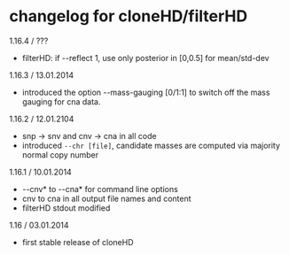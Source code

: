 # changelog for cloneHD/filterHD

1.16.4 / ???
* filterHD: if --reflect 1, use only posterior in [0,0.5] for mean/std-dev 

1.16.3 / 13.01.2014
* introduced the option --mass-gauging [0/1:1] to switch off the mass gauging for cna data.

1.16.2 / 12.01.2104
* snp -> snv and cnv -> cna in all code
* introduced `--chr [file]`, candidate masses are computed via majority normal copy number

1.16.1 / 10.01.2014
* --cnv* to --cna*  for command line options
* cnv to cna in all output file names and content
* filterHD stdout modified

1.16 / 03.01.2014
* first stable release of cloneHD
